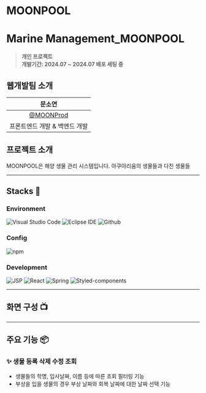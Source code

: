 # MOONPOOL
<!--
<div align="center">
  <img width="300" alt="image" src="https://github.com/user-attachments/assets/8f226fda-9cdc-4a55-af56-644165a4dca0">
  <img width="300" alt="image" src="https://github.com/user-attachments/assets/2977cb78-1d6f-4576-99f8-8c22fcefe265">
</div>
-->

# Marine Management_MOONPOOL
> **개인 프로젝트** <br/> **개발기간: 2024.07 ~ 2024.07 배포 세팅 중**

## 웹개발팀 소개

|      문소연       |                                                                                                            
| :------------------------------------------------------------------------------: |
|   [@MOONProd](https://github.com/MOONProd)   |
| 프론트엔드 개발 & 백엔드 개발 |

## 프로젝트 소개

MOONPOOL은 해양 생물 관리 시스템입니다. 아쿠아리움의 생물들과 다친 생물들

---

## Stacks 🧐

### Environment
![Visual Studio Code](https://img.shields.io/badge/Visual%20Studio%20Code-007ACC?style=for-the-badge&logo=Visual%20Studio%20Code&logoColor=white)
![Eclipse IDE](https://img.shields.io/badge/Eclipse%20IDE-2C2255?style=for-the-badge&logo=Eclipse%20IDE&logoColor=white)
![Github](https://img.shields.io/badge/GitHub-181717?style=for-the-badge&logo=GitHub&logoColor=white)             

### Config
![npm](https://img.shields.io/badge/npm-CB3837?style=for-the-badge&logo=npm&logoColor=white)         

### Development
![JSP](https://img.shields.io/badge/JSP-F7DF1E?style=for-the-badge&logo=JSP&logoColor=white)
![React](https://img.shields.io/badge/React-20232A?style=for-the-badge&logo=react&logoColor=61DAFB)
![Spring](https://img.shields.io/badge/Spring-6DB33F?style=for-the-badge&logo=Spring&logoColor=white)
![Styled-components](https://img.shields.io/badge/styledComponents-DB7093?style=for-the-badge&logo=styled-components&logoColor=white)

---

## 화면 구성 📺
<!--
| 메인 페이지  |  Visitor 페이지   |
| :-------------------------------------------: | :------------: |
|  <img width="500" src="https://github.com/user-attachments/assets/3e26f054-b9ae-4e04-a852-c1542689b270"/> |  <img width="500" src="https://github.com/user-attachments/assets/d81bc023-f512-43e9-b305-e2baa477d8d8"/>|  
| 게임 시작 페이지  |  Host 대기방 생성 안내   |  
| <img width="500" src="https://github.com/user-attachments/assets/ba5ac723-589f-4ad1-a52d-6a5331c4ae38"/>   |  <img width="500" src="https://github.com/user-attachments/assets/ca32c1ec-3993-42ab-b093-64c79f51b57e"/>     |
-->
---
## 주요 기능 📦

### ✨ 생물 등록 삭제 수정 조회
- 생물들의 학명, 입사날짜, 이름 등에 따른 조회 필터링 기능
- 부상을 입을 생물의 경우 부상 날짜와 회복 날짜에 대한 날짜 선택 기능
